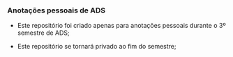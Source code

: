 ### Anotações pessoais de ADS

- Este repositório foi criado apenas para anotações pessoais durante o 3º semestre de ADS;

- Este repositório se tornará privado ao fim do semestre;
